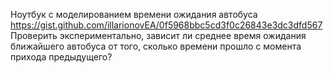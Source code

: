 Ноутбук с моделированием времени ожидания автобуса  
https://gist.github.com/illarionovEA/0f5968bbc5cd3f0c26843e3dc3dfd567  
Проверить экспериментально, зависит ли среднее время ожидания ближайшего автобуса от того, сколько времени прошло с момента прихода предыдущего?
